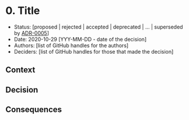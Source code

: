 # 0. Title
<!-- A short and clear title which is prefixed with the ADR number -->

* Status: [proposed | rejected | accepted | deprecated | … | superseded by [ADR-0005](0005-example.md)] <!-- mandatory -->
* Date: 2020-10-29 [YYY-MM-DD - date of the decision] <!-- mandatory -->
* Authors: [list of GitHub handles for the authors]
* Deciders: [list of GitHub handles for those that made the decision]  <!-- mandatory -->

## Context
<!-- What is the context of the decision and whats the motivation -->

## Decision
<!-- What is the decision that has been made -->

## Consequences
<!-- Whats the result or impact of this decision. Does anything need to change and are new GitHub issues created as a result -->